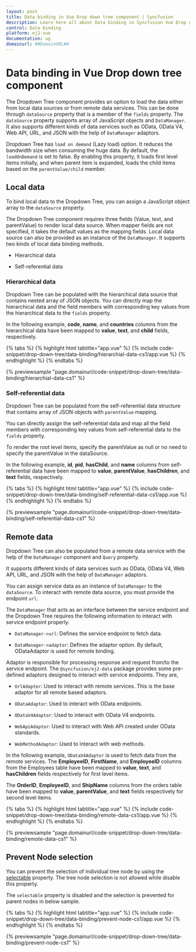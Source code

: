 ```yaml
---
layout: post
title: Data binding in Vue Drop down tree component | Syncfusion
description: Learn here all about Data binding in Syncfusion Vue Drop down tree component of Syncfusion Essential JS 2 and more.
control: Data binding 
platform: ej2-vue
documentation: ug
domainurl: ##DomainURL##
---
```


# Data binding in Vue Drop down tree component

The Dropdown Tree component provides an option to load the data either from local data sources or from remote data services. This can be done through `dataSource` property that is a member of the `fields` property. The `dataSource` property supports array of JavaScript objects and `DataManager`. It also supports different kinds of data services such as OData, OData V4, Web API, URL, and JSON with the help of `DataManager` adaptors.

Dropdown Tree has `load on demand` (Lazy load) option. It reduces the bandwidth size when consuming the huge data. By default, the `loadOnDemand` is set to false. By enabling this property, it loads first level items initially, and when parent item is expanded, loads the child items based on the `parentValue/child` member.

## Local data

To bind local data to the Dropdown Tree, you can assign a JavaScript object array to the `dataSource` property.

The Dropdown Tree component requires three fields (Value, text, and parentValue) to render local data source. When mapper fields are not specified, it takes the default values as the mapping fields. Local data source can also be provided as an instance of the `DataManager`. It supports two kinds of local data binding methods.

* Hierarchical data

* Self-referential data

### Hierarchical data

Dropdown Tree can be populated with the hierarchical data source that contains nested array of JSON objects. You can directly map the hierarchical data and the field members with corresponding key values from the hierarchical data to the `fields` property.

In the following example, **code**, **name**, and **countries** columns from the hierarchical data have been mapped to **value**, **text**, and **child** fields, respectively.

{% tabs %}
{% highlight html tabtitle="app.vue" %}
{% include code-snippet/drop-down-tree/data-binding/hierarchial-data-cs1/app.vue %}
{% endhighlight %}
{% endtabs %}
        
{% previewsample "page.domainurl/code-snippet/drop-down-tree/data-binding/hierarchial-data-cs1" %}

### Self-referential data

Dropdown Tree can be populated from the self-referential data structure that contains array of JSON objects with `parentValue` mapping.

You can directly assign the self-referential data and map all the field members with corresponding key values from self-referential data to the `fields` property.

To render the root level items, specify the parentValue as null or no need to specify the parentValue in the dataSource.

In the following example, **id**, **pid**, **hasChild**, and **name** columns from self-referential data have been mapped to **value**, **parentValue**, **hasChildren**, and **text** fields, respectively.

{% tabs %}
{% highlight html tabtitle="app.vue" %}
{% include code-snippet/drop-down-tree/data-binding/self-referential-data-cs1/app.vue %}
{% endhighlight %}
{% endtabs %}
        
{% previewsample "page.domainurl/code-snippet/drop-down-tree/data-binding/self-referential-data-cs1" %}

## Remote data

Dropdown Tree can also be populated from a remote data service with the help of the `DataManager` component and `Query` property.

It supports different kinds of data services such as OData, OData V4, Web API, URL, and JSON with the help of `DataManager` adaptors.

You can assign service data as an instance of `DataManager` to the `dataSource`. To interact with remote data source, you must provide the endpoint `url`.

The `DataManager` that acts as an interface between the service endpoint and the Dropdown Tree requires the following information to interact with service endpoint properly.

* `DataManager->url`: Defines the service endpoint to fetch data.

* `DataManager->adaptor`: Defines the adaptor option. By default, ODataAdaptor is used for remote binding.

Adaptor is responsible for processing response and request from/to the service endpoint. The `@syncfusion/ej2-data` package provides some pre-defined adaptors designed to interact with service endpoints. They are,

* `UrlAdaptor`: Used to interact with remote services. This is the base adaptor for all remote based adaptors.

* `ODataAdaptor`: Used to interact with OData endpoints.

* `ODataV4Adaptor`: Used to interact with OData V4 endpoints.

* `WebApiAdaptor`: Used to interact with Web API created under OData standards.

* `WebMethodAdaptor`: Used to interact with web methods.

In the following example, `ODataV4Adaptor` is used to fetch data from the remote services. The **EmployeeID**, **FirstName**, and **EmployeeID** columns from the Employees table have been mapped to **value**, **text**, and **hasChildren** fields respectively for first level items.

The **OrderID**, **EmployeeID**, and **ShipName** columns from the orders table have been mapped to **value**, **parentValue**, and **text** fields respectively for second level items.

{% tabs %}
{% highlight html tabtitle="app.vue" %}
{% include code-snippet/drop-down-tree/data-binding/remote-data-cs1/app.vue %}
{% endhighlight %}
{% endtabs %}
        
{% previewsample "page.domainurl/code-snippet/drop-down-tree/data-binding/remote-data-cs1" %}

## Prevent Node selection

You can prevent the selection of individual tree node by using the [selectable](https://ej2.syncfusion.com/documentation/api/drop-down-tree/fieldsModel/#selectable) property. The tree node selection is not allowed while disable this property.

The `selectable` property is disabled and the selection is prevented for parent nodes in below sample.

{% tabs %}
{% highlight html tabtitle="app.vue" %}
{% include code-snippet/drop-down-tree/data-binding/prevent-node-cs1/app.vue %}
{% endhighlight %}
{% endtabs %}
        
{% previewsample "page.domainurl/code-snippet/drop-down-tree/data-binding/prevent-node-cs1" %}
